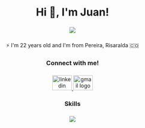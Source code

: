 <h1 align="center">Hi 👋, I'm Juan!</h1>

###

<h3 align="center"> <img src="https://readme-typing-svg.herokuapp.com/?font=Baloo2+Code&size=22&duration=3000&pause=1000&color=EBDEF0&center=true&vCenter=true&width=440&lines=Back-end+Developer;Front-end+Developer;Database+Administrator;" /></h3>

###

<p align="center">⚡️ I'm 22 years old and I'm from Pereira, Risaralda 🇨🇴 </p>

###


###


###

<h3 align="center">Connect with me!</h3>

###

<div align="center">
  <a href="https:https://www.linkedin.com/in/juan-david-702a6a306/" target="_blank">
    <img src="https://raw.githubusercontent.com/maurodesouza/profile-readme-generator/master/src/assets/icons/social/linkedin/default.svg" width="52" height="40" alt="linkedin logo"  />
  </a>
  <a href="mailto:medrandajuan843@gmail.com" target="_blank">
    <img src="https://raw.githubusercontent.com/maurodesouza/profile-readme-generator/master/src/assets/icons/social/gmail/default.svg" width="52" height="40" alt="gmail logo"  />
  </a>
</div>

###

<h3 align="center">Skills</h3>

###

<div align="center">
  <a href="https://skillicons.dev">
    <img src="https://skillicons.dev/icons?i=html,css,javascript,react,mui,sass,tailwind,bootstrap,git,figma,nodejs,mysql,netlify,vercel"
      />
  </a>
</p>

 
 
</div>

###
